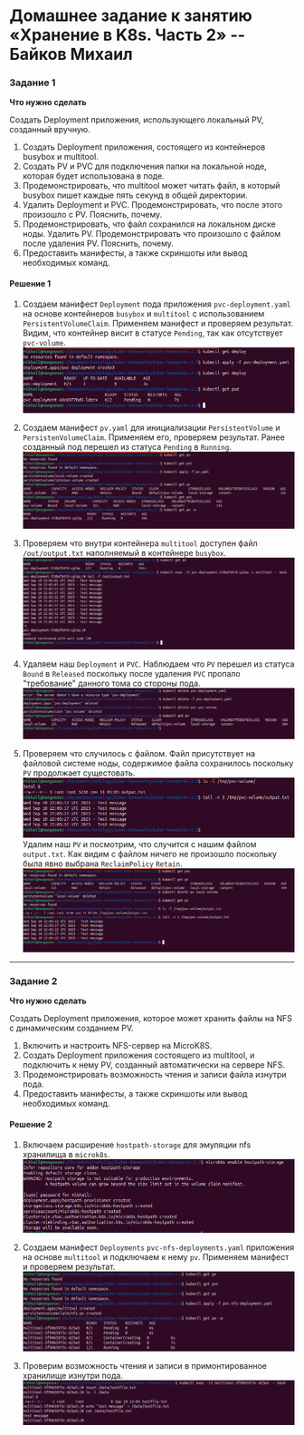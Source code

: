 # Домашнее задание к занятию «Хранение в K8s. Часть 2» -- Байков Михаил

### Задание 1

**Что нужно сделать**

Создать Deployment приложения, использующего локальный PV, созданный вручную.

1. Создать Deployment приложения, состоящего из контейнеров busybox и multitool.
2. Создать PV и PVC для подключения папки на локальной ноде, которая будет использована в поде.
3. Продемонстрировать, что multitool может читать файл, в который busybox пишет каждые пять секунд в общей директории. 
4. Удалить Deployment и PVC. Продемонстрировать, что после этого произошло с PV. Пояснить, почему.
5. Продемонстрировать, что файл сохранился на локальном диске ноды. Удалить PV.  Продемонстрировать что произошло с файлом после удаления PV. Пояснить, почему.
5. Предоставить манифесты, а также скриншоты или вывод необходимых команд.

#### Решение 1
1. Создаем манифест `Deployment` пода приложения `pvc-deployment.yaml` на основе контейнеров `busybox` и `multitool` с использованием `PersistentVolumeClaim`. Применяем манифест и проверяем результат. Видим, что контейнер висит в статусе `Pending`, так как отсутствует `pvc-volume`.
![deployment](img/1.png)

2. Создаем манифест `pv.yaml` для инициализации `PersistentVolume` и `PersistenVolumeClaim`. Применяем его, проверяем результат. Ранее созданный под перешел из статуса `Pending` в `Running`.
![pv_and_pvc](img/2.png)

3. Проверяем что внутри контейнера `multitool` доступен файл `/out/output.txt` наполняемый в контейнере `busybox`.
![tail -f /out/output.txt](img/3.png)

4. Удаляем наш `Deployment` и `PVC`. Наблюдаем что `PV` перешел из статуса `Bound` в `Released` поскольку после удаления `PVC` пропало "требование" данного тома со стороны пода.
![delete deploy and pvc](img/4.png)

5. Проверяем что случилось с файлом. Файл присутствует на файловой системе ноды, содержимое файла сохранилось поскольку `PV` продолжает сущестовать.
![/tmp/pvc-volume/output.txt](img/5.png)
  Удалим наш `PV` и посмотрим, что случится с нашим файлом `output.txt`. Как видим с файлом ничего не произошло поскольку была явно выбрана `ReclaimPolicy` `Retain`.
![file](img/6.png)
------

### Задание 2

**Что нужно сделать**

Создать Deployment приложения, которое может хранить файлы на NFS с динамическим созданием PV.

1. Включить и настроить NFS-сервер на MicroK8S.
2. Создать Deployment приложения состоящего из multitool, и подключить к нему PV, созданный автоматически на сервере NFS.
3. Продемонстрировать возможность чтения и записи файла изнутри пода. 
4. Предоставить манифесты, а также скриншоты или вывод необходимых команд.

#### Решение 2
1. Включаем расширение `hostpath-storage` для эмуляции nfs хранилища в `microk8s`.
![nfs](img/7.png)

2. Создаем манифест `Deployments` `pvc-nfs-deployments.yaml` приложения на основе `multitool` и подключаем к нему `pv`. Применяем манифест и проверяем результат.
![nfs](img/8.png)

3. Проверим возможность чтения и записи в примонтированное хранилище изнутри пода.
![nfs_rw](img/9.png)